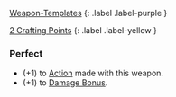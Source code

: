 
[Weapon-Templates](Game/Weapon-Templates)
{: .label .label-purple }

[2 Crafting Points](Game/Designing-Weapons#Crafting%20Points)
{: .label .label-yellow }
### Perfect
* (+1) to [Action](Game/Core/Terminology#Action) made with this weapon.
* (+1) to [Damage Bonus](Game/Core/Weapons#Damage%20Bonus).